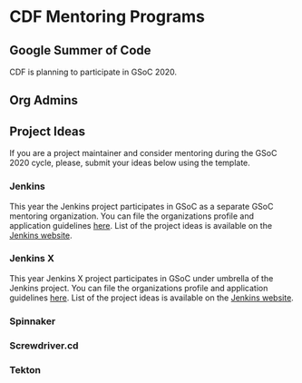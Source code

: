 # CDF Mentoring Programs

Google Summer of Code
---------------------

CDF is planning to participate in GSoC 2020. 

## Org Admins


## Project Ideas 
If you are a project maintainer and consider mentoring during the GSoC 2020 cycle, please, submit your ideas below using the template.

### Jenkins
This year the Jenkins project participates in GSoC as a separate GSoC mentoring organization.
You can file the organizations profile and application guidelines [here](https://summerofcode.withgoogle.com/organizations/4945163270488064/).
List of the project ideas is available on the [Jenkins website](https://jenkins.io/projects/gsoc/2020/project-ideas/).

### Jenkins X 
This year Jenkins X project participates in GSoC under umbrella of the Jenkins project.
You can file the organizations profile and application guidelines [here](https://summerofcode.withgoogle.com/organizations/4945163270488064/).
List of the project ideas is available on the [Jenkins website](https://jenkins.io/projects/gsoc/2020/project-ideas/).

### Spinnaker

### Screwdriver.cd

### Tekton
